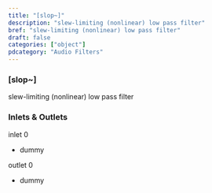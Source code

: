 ```yaml
---
title: "[slop~]"
description: "slew-limiting (nonlinear) low pass filter"
bref: "slew-limiting (nonlinear) low pass filter"
draft: false
categories: ["object"]
pdcategory: "Audio Filters"
---
```


### [slop~]

slew-limiting (nonlinear) low pass filter

### Inlets & Outlets

inlet 0

 - dummy

outlet 0

 - dummy
 
